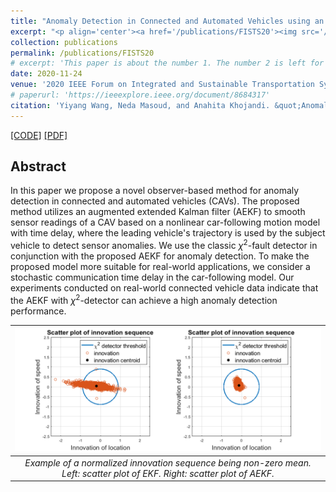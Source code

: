 ```yaml
---
title: "Anomaly Detection in Connected and Automated Vehicles using an Augmented State Formulation"
excerpt: "<p align='center'><a href='/publications/FISTS20'><img src='/images/FISTS20.png' style='width: 500px;'/></a></p>"
collection: publications
permalink: /publications/FISTS20
# excerpt: 'This paper is about the number 1. The number 2 is left for future work.'
date: 2020-11-24
venue: '2020 IEEE Forum on Integrated and Sustainable Transportation Systems (FISTS)'
# paperurl: 'https://ieeexplore.ieee.org/document/8684317'
citation: 'Yiyang Wang, Neda Masoud, and Anahita Khojandi. &quot;Anomaly Detection in Connected and Automated Vehicles using an Augmented State Formulation.&quot; <i>In 2020 Forum on Integrated and Sustainable Transportation Systems (FISTS), pp. 156-161. IEEE, 2020.</i>'
---
```


[[CODE]](https://github.com/wayiya/CF_Anomaly_Detection)
[[PDF]](https://wayiya.github.io/files/articles/FISTS20.pdf)


## Abstract
In this paper we propose a novel observer-based method for anomaly detection in connected and automated vehicles (CAVs). The proposed method utilizes an augmented extended Kalman filter (AEKF) to smooth sensor readings of a CAV based on a nonlinear car-following motion model with time delay, where the leading vehicle's trajectory is used by the subject vehicle to detect sensor anomalies. We use the classic $\chi^2$-fault detector in conjunction with the proposed AEKF for anomaly detection. To make the proposed model more suitable for real-world applications, we consider a stochastic communication time delay in the car-following model. Our experiments conducted on real-world connected vehicle data indicate that the AEKF with $\chi^2$-detector can achieve a high anomaly detection performance.

| ![](/images/FISTS20.png) |
|:--:|
| *Example of a normalized innovation sequence being non-zero mean. Left: scatter plot of EKF. Right: scatter plot of AEKF.* |
